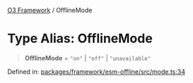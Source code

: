 [O3 Framework](../API.md) / OfflineMode

# Type Alias: OfflineMode

> **OfflineMode** = `"on"` \| `"off"` \| `"unavailable"`

Defined in: [packages/framework/esm-offline/src/mode.ts:34](https://github.com/openmrs/openmrs-esm-core/blob/main/packages/framework/esm-offline/src/mode.ts#L34)
